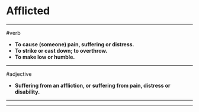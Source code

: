# Afflicted
---
#verb
- **To cause (someone) pain, suffering or distress.**
- **To strike or cast down; to overthrow.**
- **To make low or humble.**
---
#adjective
- **Suffering from an affliction, or suffering from pain, distress or disability.**
---
---
